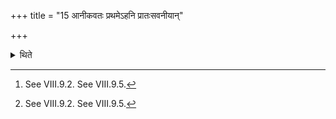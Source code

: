 +++
title = "15 आनीकवतः प्रथमेऽहनि प्रातःसवनीयान्"

+++

<details><summary>थिते</summary>

15. The sacrificial bread for (Agni) Anīkavat (is to be offered) on the first day after sacrificial breads of the morning pressing of the Soma-sacrifice; the rice-pap for Maruts Sāntapanas[^1] after the (sacrificial breads) of the mid-day (-pressing).[^1]  

[^1]: See VIII.9.2. See VIII.9.5. 
</details>
